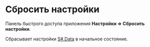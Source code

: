 # Сбросить настройки

Панель быстрого доступа приложения **Настройки \=\> Сбросить настройки**.

Сбрасывает настройки [S\#.Data](Hydra.md) в начальное состояние.

